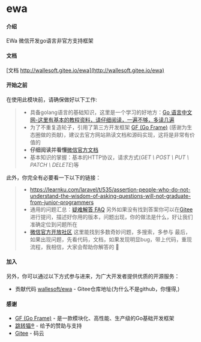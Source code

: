 # ewa

#### 介绍
EWa  微信开发go语言非官方支持框架

#### 文档

[文档 http://wallesoft.gitee.io/ewa](http://wallesoft.gitee.io/ewa) 

#### 开始之前

在使用此模块前，请确保做好以下工作:
> * 具备golang语言的基础知识，这里是一个学习的好地方：[Go 语言中文网-这里有基本的教程资料，请仔细阅读，一遍不够，多读几遍](https://books.studygolang.com)
> * 为了不重复造轮子，引用了第三方开发框架 [GF (Go Frame)](https://goframe.go) (感谢为生态圈做的贡献)，建议去官方网站熟读文档和源码实现，这将是非常有价值的
> * **仔细阅读并看懂**[微信官方文档](https://developers.weixin.qq.com/doc/)
> * 基本知识的掌握：基本的HTTP协议，请求方式(_GET \ POST \ PUT \ PATCH \ DELETE_)等

此外，你完全有必要看一下以下的链接：
> *  https://learnku.com/laravel/t/535/assertion-people-who-do-not-understand-the-wisdom-of-asking-questions-will-not-graduate-from-junior-programmers
> * 通用的问题汇总：[疑难解答 FAQ](/faq)
另外如果没有找到答案你可以在[Gitee](https://gitee.com/wallesoft/ewa/issues)进行提问，描述好你用的版本，问题出现，你的做法是什么，好让我们准确定位到问题所在
> * [微信官方开放社区](https://developers.weixin.qq.com/) 这里能找到多数奇妙问题，多搜索，多参与
>  最后，如果出现问题，先看代码，文档，如果发现明显bug，带上代码，重现流程，我相信，大家会帮助你解答的 :pray:

#### 加入

另外，你可以通过以下方式参与进来，为广大开发者提供优质的开源服务：
* 贡献代码 [wallesoft/ewa](https://gitee.com/wallesoft/ewa) - Gitee仓库地址(为什么不是github，你懂得,)


#### 感谢
* [GF (Go Frame)](https://goframe.org) - 是一款模块化、高性能、生产级的Go基础开发框架
* [跳转猫®](https://tiaozhuanmao.com) - 给予的赞助与支持
* [Gitee](https://gitee.com) - 码云